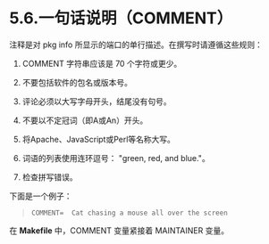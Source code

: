 # 5.6.一句话说明（COMMENT）

注释是对 pkg info 所显示的端口的单行描述。在撰写时请遵循这些规则：

1. COMMENT 字符串应该是 70 个字符或更少。

2. 不要包括软件的包名或版本号。

3. 评论必须以大写字母开头，结尾没有句号。

4. 不要以不定冠词（即A或An）开头。

5. 将Apache、JavaScript或Perl等名称大写。

6. 词语的列表使用连环逗号： "green, red, and blue."。

7. 检查拼写错误。

下面是一个例子：

> ```
> COMMENT=	Cat chasing a mouse all over the screen
> ```

在 **Makefile** 中，COMMENT 变量紧接着 MAINTAINER 变量。
